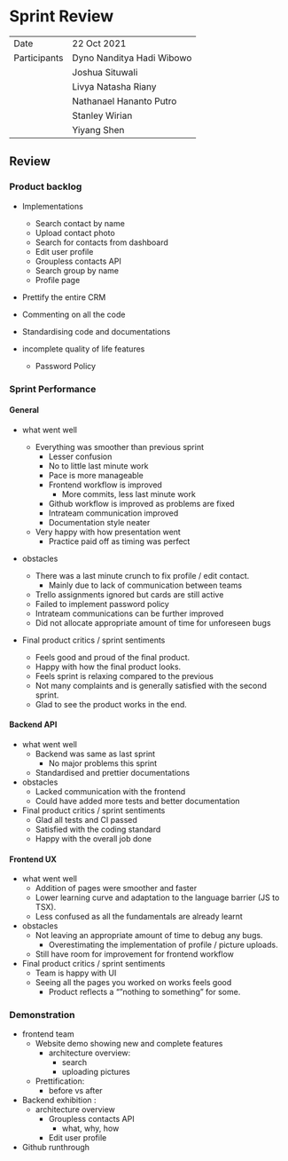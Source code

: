 # Sprint Review

|              |                           |
| :----------- | :------------------------ |
| Date         | 22 Oct 2021               |
| Participants | Dyno Nanditya Hadi Wibowo |
|              | Joshua Situwali           |
|              | Livya Natasha Riany       |
|              | Nathanael Hananto Putro   |
|              | Stanley Wirian            |
|              | Yiyang Shen               |

## Review

### Product backlog

 -   Implementations
     -   Search contact by name
     -   Upload contact photo
     -   Search for contacts from dashboard
     -   Edit user profile
     -   Groupless contacts API
     -   Search group by name
     -   Profile page
-   Prettify the entire CRM
-   Commenting on all the code
-   Standardising code and documentations


-   incomplete quality of life features
    - Password Policy

### Sprint Performance

#### General

-   what went well
    -   Everything was smoother than previous sprint
        -   Lesser confusion
        -   No to little last minute work
        -   Pace is more manageable 
        -   Frontend workflow is improved
            -   More commits, less last minute work
        -   Github workflow is improved as problems are fixed
        -   Intrateam communication improved
        -   Documentation style neater
    -   Very happy with how presentation went
        -   Practice paid off as timing was perfect


-   obstacles
    -   There was a last minute crunch to fix profile / edit contact.
        -   Mainly due to lack of communication between teams
    -   Trello assignments ignored but cards are still active
    -   Failed to implement password policy
    -   Intrateam communications can be further improved
    -   Did not allocate appropriate amount of time for unforeseen bugs

-   Final product critics / sprint sentiments
    -   Feels good and proud of the final product.
    -   Happy with how the final product looks.
    -   Feels sprint is relaxing compared to the previous
    -   Not many complaints and is generally satisfied with the second sprint.
    -   Glad to see the product works in the end.
#### Backend API

-   what went well
    -   Backend was same as last sprint
        -   No major problems this sprint
    -   Standardised and prettier documentations
-   obstacles
    -   Lacked communication with the frontend
    -   Could have added more tests and better documentation
-   Final product critics / sprint sentiments
    -   Glad all tests and CI passed
    -   Satisfied with the coding standard
    -   Happy with the overall job done

#### Frontend UX

-   what went well
    -   Addition of pages were smoother and faster
    -   Lower learning curve and adaptation to the language barrier (JS to TSX).
    -   Less confused as all the fundamentals are already learnt
-   obstacles
    -   Not leaving an appropriate amount of time to debug any bugs.
        -   Overestimating the implementation of profile / picture uploads.
    -   Still have room for improvement for frontend workflow
-   Final product critics / sprint sentiments
    -   Team is happy with UI
    -   Seeing all the pages you worked on works feels good
        -   Product reflects a “”nothing to something” for some.

### Demonstration
-   frontend team
    -   Website demo showing new and complete features
        -   architecture overview:
            -   search
            -   uploading pictures
    - Prettification:
        -   before vs after
-   Backend exhibition :
    -   architecture overview
        -   Groupless contacts API 
            -   what, why, how
        -   Edit user profile
-   Github runthrough
